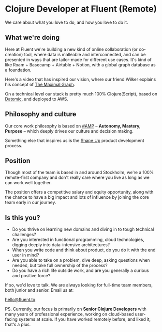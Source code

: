 # Clojure Developer at Fluent (Remote)

We care about what you love to do, and how you love to do it. 

## What we're doing

Here at Fluent we're building a new kind of online collaboration (or co-creation) tool, where data is malleable and interconnected, and can be presented in ways that are tailor-made for different use cases. It's kind of like Roam + Basecamp + Airtable + Notion, with a global graph database as a foundation. 

Here's a video that has inspired our vision, where our friend Wilker explains his concept of [The Maximal Graph](https://www.youtube.com/watch?v=IS3i3DTUnAI).

On a technical level our stack is pretty much 100% Clojure(Script), based on [Datomic](https://www.datomic.com), and deployed to AWS.

## Philosophy and culture

Our core work philosophy is based on [#AMP](https://www.youtube.com/watch?v=u6XAPnuFjJc) – **Autonomy, Mastery, Purpose** – which deeply drives our culture and decision making.

Something else that inspires us is the [Shape Up](https://basecamp.com/shapeup) product development process.

## Position

Though most of the team is based in and around Stockholm, we're a 100% remote-first company and don't really care where you live as long as we can work well together.

The position offers a competitive salary and equity opportunity, along with the chance to have a big impact and lots of influence by joining the core team early in our journey.

## Is this you?

- Do you thrive on learning new domains and diving in to tough technical challenges?
- Are you interested in functional programming, cloud technologies, digging deeply into data-intensive architectures?
- When you write code and think about product, do you do it with the end user in mind?
- Are you able to take on a problem, dive deep, asking questions when needed, but take full ownership of the process?
- Do you have a rich life outside work, and are you generally a curious and positive force?

If so, we'd love to talk. We are always looking for full-time team members, both junior and senior. Email us at:

[hello@fluent.to](mailto:hello@fluent.to)

PS. Currently, our focus is primarily on **Senior Clojure Developers** with many years of professional experience, working on cloud-based user-facing systems at scale. If you have worked remotely before, and liked it, that's a plus.
